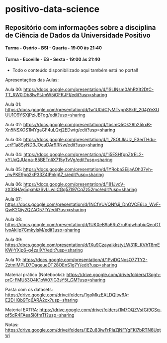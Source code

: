 # positivo-data-science

## Repositório com informações sobre a disciplina de Ciência de Dados da Universidade Positivo

#### Turma - Osório - BSI - Quarta - 19:00 às 21:40

#### Turma - Ecoville - ES - Sexta - 19:00 às 21:40

* Todo o conteúdo disponibilizado aqui também está no portal!

Apresentações das Aulas:

Aula 00: https://docs.google.com/presentation/d/1SLINsm0AhRXIt2DtC-TT_RW0lDb8lwPtJmW5iOFKJFI/edit?usp=sharing

Aula 01: https://docs.google.com/presentation/d/1w1U0dCfyMTvppSSkR_204jYeXUUU1O9YSXjPziJBTqg/edit?usp=sharing

Aula 02: https://docs.google.com/presentation/d/1bsmQ5Ok29h25kxB-Xn5NSXOS1MYgaGF4uLQxj2EDwtg/edit?usp=sharing

Aula 03: https://docs.google.com/presentation/d/1_78OtJkUlz_F3erTHdu-_crF1a8SyND3JOcuDAr9RNw/edit?usp=sharing

Aula 04: https://docs.google.com/presentation/d/1i5ESHfppZtrEL2-xYUxQJUapa-85BETnIiX715yTvVg/edit?usp=sharing

Aula 05: https://docs.google.com/presentation/d/1YRoba3EijaAOh37yh-_rwPKE9pq2kP33Z4IPnkjA7_s/edit?usp=sharing

Aula 06: https://docs.google.com/presentation/d/181JvoV-zX3SHAy5qxmkzSvLLwIiCGg5Zl97CqZz52mo/edit?usp=sharing

Aula 07: https://docs.google.com/presentation/d/1NCfVUVQNfsij_DnOVCE6Lx_WvF-QwK2Qiy2QZAG57fY/edit?usp=sharing

Aula 08: https://docs.google.com/presentation/d/1UKXeB9a6Ru2ruKgjwhqbiuQeoGTlvoAkIip7CmkyIsM/edit?usp=sharing

Aula 09: https://docs.google.com/presentation/d/1Xu9CzayaikkstyLW31R_KVhT8mEKW-YXip6-g4zaIXY/edit?usp=sharing

Aula 10: https://docs.google.com/presentation/d/1PviDQNosO77TY2-2ztmIMPLD7OageueDT28OEnS1g7Y/edit?usp=sharing

Material prático (Notebooks): 
https://drive.google.com/drive/folders/13qgh-prG-FMU53O4K1oW07lG3sY5f_GM?usp=sharing

Pasta com os datasets: 
https://drive.google.com/drive/folders/1goMkzEALDQltw6A-E2DHQb9Tq6ARA2ox?usp=sharing

Material EXTRA: 
https://drive.google.com/drive/folders/1M7OQZVsfGt9GSq-pf5dR4FAea5i8fmTf?usp=sharing

Notas:
https://drive.google.com/drive/folders/1EZu83iwFrPIaZjNFYgFKl7bRTN6Uqtwj
